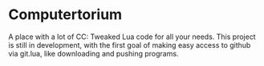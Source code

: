 # Computertorium

A place with a lot of CC: Tweaked Lua code for all your needs.
This project is still in development, with the first goal of making easy access to github via git.lua, like downloading and pushing programs.
